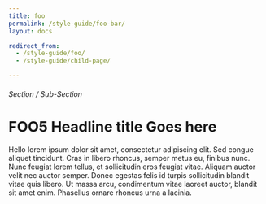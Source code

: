 ```yaml
---
title: foo
permalink: /style-guide/foo-bar/
layout: docs

redirect_from:
  - /style-guide/foo/
  - /style-guide/child-page/

---
```


###### Section / Sub-Section
# FOO5 Headline title Goes here

Hello lorem ipsum dolor sit amet, consectetur adipiscing elit. Sed congue aliquet tincidunt. Cras in libero rhoncus, semper metus eu, finibus nunc. Nunc feugiat lorem tellus, et sollicitudin eros feugiat vitae. Aliquam auctor velit nec auctor semper. Donec egestas felis id turpis sollicitudin blandit vitae quis libero. Ut massa arcu, condimentum vitae laoreet auctor, blandit sit amet enim. Phasellus ornare rhoncus urna a lacinia.
